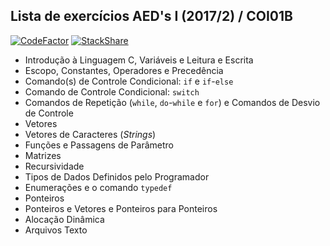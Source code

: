 ## Lista de exercícios AED's I (2017/2) / COI01B

[![CodeFactor](https://www.codefactor.io/repository/github/durfan/ufsj-aeds1-lab/badge)](https://www.codefactor.io/repository/github/durfan/ufsj-aeds1-lab)
[![StackShare](https://img.shields.io/badge/tech-stack-0690fa.svg?style=flat)](https://stackshare.io/Durfan/my-stack)

* Introdução à Linguagem C, Variáveis e Leitura e Escrita
* Escopo, Constantes, Operadores e Precedência
* Comando(s) de Controle Condicional: `if` e `if`-`else`
* Comando de Controle Condicional: `switch`
* Comandos de Repetição (`while`, `do`-`while` e `for`) e Comandos de Desvio de Controle
* Vetores
* Vetores de Caracteres (_Strings_)
* Funções e Passagens de Parâmetro
* Matrizes
* Recursividade
* Tipos de Dados Definidos pelo Programador
* Enumerações e o comando `typedef`
* Ponteiros
* Ponteiros e Vetores e Ponteiros para Ponteiros
* Alocação Dinâmica
* Arquivos Texto
